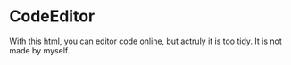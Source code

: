 # CodeEditor
With this html, you can editor code online, but actruly it is too tidy.
It is not  made by myself.
